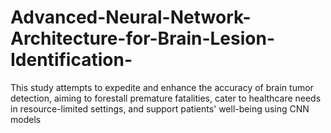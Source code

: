 # Advanced-Neural-Network-Architecture-for-Brain-Lesion-Identification-
This study attempts to expedite and enhance the accuracy of brain tumor detection, aiming to forestall premature fatalities, cater to healthcare needs in resource-limited settings, and support patients' well-being using CNN models
